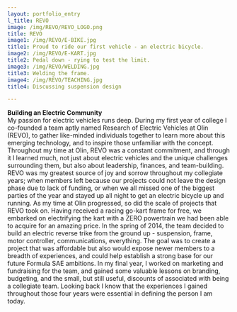 ```yaml
---
layout: portfolio_entry
l_title: REVO
image: /img/REVO/REVO_LOGO.png
title: REVO
image1: /img/REVO/E-BIKE.jpg
title1: Proud to ride our first vehicle - an electric bicycle.
image2: /img/REVO/E-KART.jpg
title2: Pedal down - rying to test the limit.
image3: /img/REVO/WELDING.jpg
title3: Welding the frame.
image4: /img/REVO/TEACHING.jpg
title4: Discussing suspension design

---
```

<strong class="s_title">Building an Electric Community</strong><br />
My passion for electric vehicles runs deep. During my first year of college I co-founded a team aptly named Research of Electric Vehicles at Olin (REVO), to gather like-minded individuals together to learn more about this emerging technology, and to inspire those unfamiliar with the concept. Throughout my time at Olin, REVO was a constant commitment, and through it I learned much, not just about electric vehicles and the unique challenges surrounding them, but also about leadership, finances, and team-building. REVO was my greatest source of joy and sorrow throughout my collegiate years; when members left because our projects could not leave the design phase due to lack of funding, or when we all missed one of the biggest parties of the year and stayed up all night to get an electric bicycle up and running. As my time at Olin progressed, so did the scale of projects that REVO took on. Having received a racing go-kart frame for free, we embarked on electrifying the kart with a ZERO powertrain we had been able to acquire for an amazing price. In the spring of 2014, the team decided to build an electric reverse trike from the ground up - suspension, frame, motor controller, communications, everything. The goal was to create a project that was affordable but also would expose newer members to a breadth of experiences, and could help establish a strong base for our future Formula SAE ambitions. In my final year, I worked on marketing and fundraising for the team, and gained some valuable lessons on branding, budgeting, and the small, but still useful, discounts of associated with being a collegiate team. Looking back I know that the experiences I gained throughout those four years were essential in defining the person I am today.


